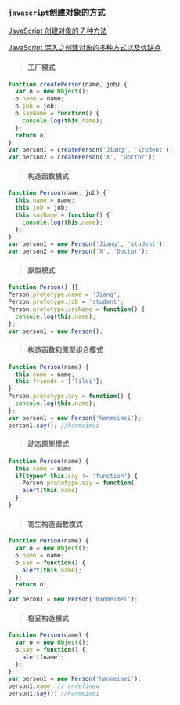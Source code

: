 ### `javascript`创建对象的方式

[JavaScript 创建对象的 7 种方法](https://juejin.im/entry/58291447128fe1005cd41c52)

[JavaScript 深入之创建对象的多种方式以及优缺点](https://github.com/mqyqingfeng/Blog/issues/15)

> <h4>工厂模式</h4>

```js
function createPerson(name, job) {
  var o = new Object();
  o.name = name;
  o.job = job;
  o.sayName = function() {
    console.log(this.name);
  };
  return o;
}
var person1 = createPerson('Jiang', 'student');
var person2 = createPerson('X', 'Doctor');
```

> <h4>构造函数模式</h4>

```js
function Person(name, job) {
  this.name = name;
  this.job = job;
  this.sayName = function() {
    console.log(this.name);
  };
}
var person1 = new Person('Jiang', 'student');
var person2 = new Person('X', 'Doctor');
```

> <h4>原型模式</h4>

```js
function Person() {}
Person.prototype.name = 'Jiang';
Person.prototype.job = 'student';
Person.prototype.sayName = function() {
  console.log(this.name);
};
var person1 = new Person();
```

> <h4>构造函数和原型组合模式</h4>

```js
function Person(name) {
  this.name = name;
  this.friends = ['lilei'];
}
Person.prototype.say = function() {
  console.log(this.name);
};
var person1 = new Person('hanmeimei');
person1.say(); //hanmeimei
```

> <h4>动态原型模式</h4>

```js
function Person(name) {
  this.name = name
  if(typeof this.say != 'function') {
    Person.prototype.say = function(
    alert(this.name)
  }
}
```

> <h4>寄生构造函数模式</h4>

```js
function Person(name) {
  var o = new Object();
  o.name = name;
  o.say = function() {
    alert(this.name);
  };
  return o;
}
var peron1 = new Person('hanmeimei');
```

> <h4>稳妥构造模式</h4>

```js
function Person(name) {
  var o = new Object();
  o.say = function() {
    alert(name);
  };
}
var person1 = new Person('hanmeimei');
person1.name; // undefined
person1.say(); //hanmeimei
```
